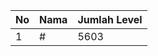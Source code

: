 | No | Nama            | Jumlah Level |
|----|-----------------|--------------|
| 1  | #    |    5603        |
